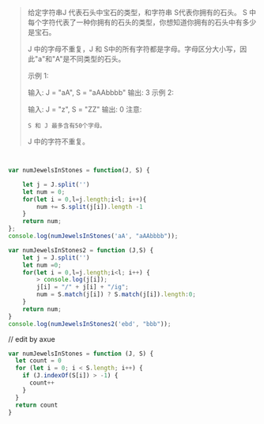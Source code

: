 > 给定字符串J 代表石头中宝石的类型，和字符串 S代表你拥有的石头。 S 中每个字符代表了一种你拥有的石头的类型，你想知道你拥有的石头中有多少是宝石。
>
> J 中的字母不重复，J 和 S中的所有字符都是字母。字母区分大小写，因此"a"和"A"是不同类型的石头。
>
> 示例 1:
>
> 输入: J = "aA", S = "aAAbbbb"
> 输出: 3
> 示例 2:
>
> 输入: J = "z", S = "ZZ"
> 输出: 0
> 注意:
>
>     S 和 J 最多含有50个字母。
>  J 中的字符不重复。

```javascript


var numJewelsInStones = function(J, S) {

    let j = J.split('')
    let num = 0;
    for(let i = 0,l=j.length;i<l; i++){
        num += S.split(j[i]).length -1
    }
    return num;
};
console.log(numJewelsInStones('aA', "aAAbbbb"));

var numJewelsInStones2 = function (J,S) {
    let j = J.split('')
    let num =0;
    for(let i = 0,l=j.length;i<l; i++) {
        > console.log(j[i]);
        j[i] = "/" + j[i] + "/ig";
        num = S.match(j[i]) ? S.match(j[i]).length:0;
    }
    return num;
}
console.log(numJewelsInStones2('ebd', "bbb"));
```

// edit by axue
```javascript
var numJewelsInStones = function (J, S) {
  let count = 0
  for (let i = 0; i < S.length; i++) {
    if (J.indexOf(S[i]) > -1) {
      count++
    }
  }
  return count
}
```
